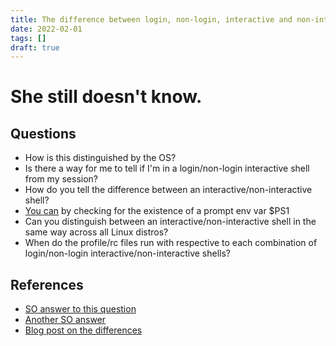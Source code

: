 ```yaml
---
title: The difference between login, non-login, interactive and non-interactive shells
date: 2022-02-01
tags: []
draft: true
---
```


# She still doesn't know.

## Questions

* How is this distinguished by the OS?
* Is there a way for me to tell if I'm in a login/non-login interactive shell from my session?
* How do you tell the difference between an interactive/non-interactive shell?
* [You can](https://tldp.org/LDP/abs/html/intandnonint.html) by checking for the existence of a prompt env var $PS1
* Can you distinguish between an interactive/non-interactive shell in the same way across all Linux distros?
* When do the profile/rc files run with respective to each combination of login/non-login interactive/non-interactive shells?

## References

* [SO answer to this question](https://unix.stackexchange.com/questions/50665/what-is-the-difference-between-interactive-shells-login-shells-non-login-shell)
* [Another SO answer](https://unix.stackexchange.com/questions/38175/difference-between-login-shell-and-non-login-shell)
* [Blog post on the differences](https://tecadmin.net/difference-between-login-and-non-login-shell/)